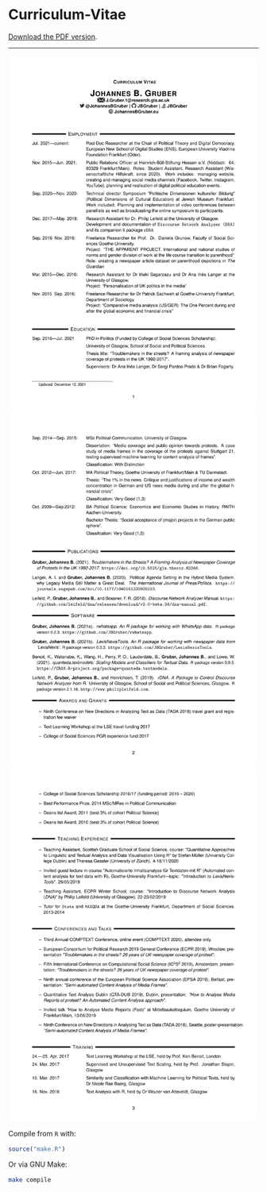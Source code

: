 
# Curriculum-Vitae

[Download the PDF version](pdf_version/CV_JohannesGruber.pdf).

------------------------------------------------------------------------

![](png_version/CV_JohannesGruber-1.png)<!-- -->![](png_version/CV_JohannesGruber-2.png)<!-- -->![](png_version/CV_JohannesGruber-3.png)<!-- -->

Compile from `R` with:

``` r
source("make.R")
```

Or via GNU Make:

``` bash
make compile
```
